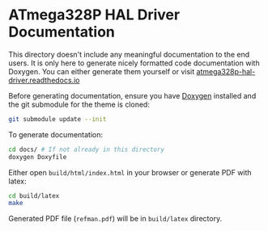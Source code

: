 # ATmega328P HAL Driver Documentation

This directory doesn't include any meaningful documentation to the end users. It
is only here to generate nicely formatted code documentation with Doxygen. You
can either generate them yourself or visit
[atmega328p-hal-driver.readthedocs.io](https://atmega328p-hal-driver.readthedocs.io)

Before generating documentation, ensure you have [Doxygen](https://www.doxygen.nl/)
installed and the git submodule for the theme is cloned:

```sh
git submodule update --init
```

To generate documentation:

```sh
cd docs/ # If not already in this directory
doxygen Doxyfile
```

Either open `build/html/index.html` in your browser or generate PDF with latex:

```sh
cd build/latex
make
```

Generated PDF file (`refman.pdf`) will be in `build/latex` directory.
